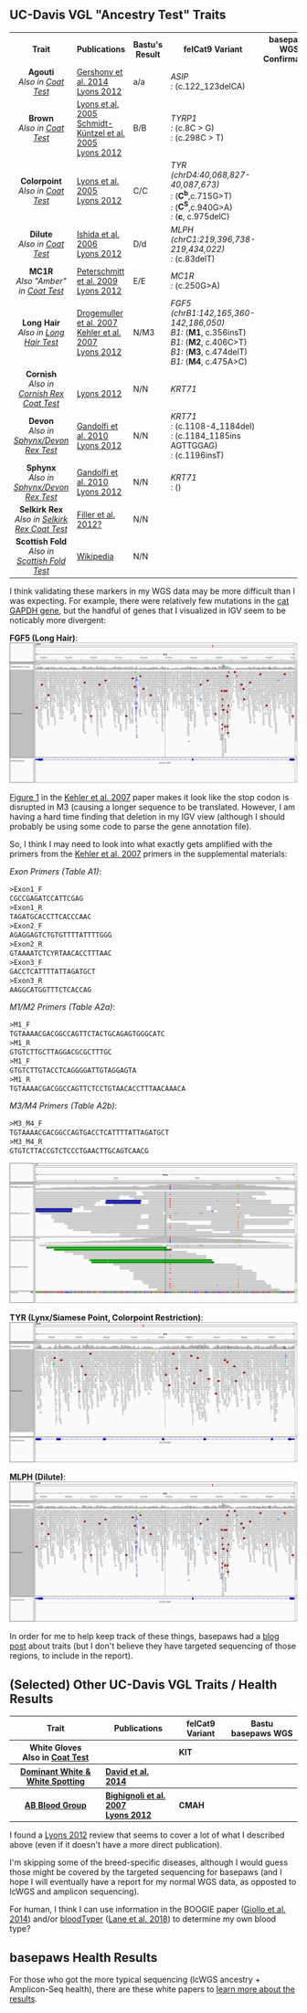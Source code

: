 UC-Davis VGL "Ancestry Test" Traits
-----------------

<table>
  <tbody>
    <tr>
      <th align="center">Trait</th>
      <th align="center">Publications</th>
      <th align="center">Bastu's Result</th>
	  <th align="center">felCat9 Variant</th>
	  <th align="center">basepaws WGS Confirmation</th>
    </tr>
    <tr>
	    <td align="center"><b>Agouti</b><br><i>Also in <a href="https://www.vgl.ucdavis.edu/services/coatcolorcat.php">Coat Test</a></i></td>
      <td align="left"><a href="https://www.ncbi.nlm.nih.gov/pubmed/25143047">Gershony et al. 2014</a><br><a href="https://www.ncbi.nlm.nih.gov/pmc/articles/PMC3541004/">Lyons 2012</a></td>
      <td align="left">a/a</td>
	  <td align="left"><i>ASIP</i><br><i>: </i>(c.122_123delCA)</td>
	  <td align="left"></td>
    </tr>
    <tr>
	    <td align="center"><b>Brown</b><br><i>Also in <a href="https://www.vgl.ucdavis.edu/services/coatcolorcat.php">Coat Test</a></i></td>
      <td align="left"><a href="https://www.ncbi.nlm.nih.gov/pubmed/16104383">Lyons et al. 2005</a><br><a href="https://www.ncbi.nlm.nih.gov/pubmed/15858157">Schmidt-Küntzel et al. 2005</a><br><a href="https://www.ncbi.nlm.nih.gov/pmc/articles/PMC3541004/">Lyons 2012</a></td>
      <td align="left">B/B</td>
	  <td align="left"><i>TYRP1</i><br><i>: </i>(c.8C > G)<br><i>: </i>(c.298C > T)</td>
	  <td align="left"></td>
    </tr>
    <tr>
	    <td align="center"><b>Colorpoint</b><br><i>Also in <a href="https://www.vgl.ucdavis.edu/services/coatcolorcat.php">Coat Test</a></i></td>
      <td align="left"><a href="https://www.ncbi.nlm.nih.gov/pubmed/15771720">Lyons et al. 2005</a><br><a href="https://www.ncbi.nlm.nih.gov/pmc/articles/PMC3541004/">Lyons 2012</a></td>
      <td align="left">C/C</td>
	<td align="left"><i>TYR (chrD4:40,068,827-40,087,673)</i><br><i>: </i>(<b>C<sup>b</sup></b>,c.715G>T)<br><i>: </i>(<b>C<sup>S</sup></b>,c.940G>A)<br><i>: </i>(<b>c</b>, c.975delC)</td>
      <td align="left"></td>
    </tr>
    <tr>
	    <td align="center"><b>Dilute</b><br><i>Also in <a href="https://www.vgl.ucdavis.edu/services/coatcolorcat.php">Coat Test</a></i></td>
      <td align="left"><a href="https://www.ncbi.nlm.nih.gov/pubmed/16860533">Ishida et al. 2006</a><br><a href="https://www.ncbi.nlm.nih.gov/pmc/articles/PMC3541004/">Lyons 2012</a></td>
      <td align="left">D/d</td>
	  <td align="left"><i>MLPH (chrC1:219,396,738-219,434,022)</i><br><i>: </i>(c.83delT)</td>
	  <td align="left"></td>
    </tr>
    <tr>
	    <td align="center"><b>MC1R</b><br><i>Also "Amber" in <a href="https://www.vgl.ucdavis.edu/services/coatcolorcat.php">Coat Test</a></i></td>
      <td align="left"><a href="https://www.ncbi.nlm.nih.gov/pubmed/19422360">Peterschmitt et al. 2009</a><br><a href="https://www.ncbi.nlm.nih.gov/pmc/articles/PMC3541004/">Lyons 2012</a></td>
      <td align="left">E/E</td>
	  <td align="left"><i>MC1R</i><br><i>: </i>(c.250G>A)</td>
	  <td align="left"></td>
    </tr>
    <tr>
	    <td align="center"><b>Long Hair</b><br><i>Also in <a href="https://www.vgl.ucdavis.edu/services/cat/CatLongHair.php">Long Hair Test</a></i></td>
      <td align="left"><a href="https://www.ncbi.nlm.nih.gov/pubmed/17433015">Drogemuller et al. 2007</a><br><a href="https://www.ncbi.nlm.nih.gov/pubmed/17767004">Kehler et al. 2007</a><br><a href="https://www.ncbi.nlm.nih.gov/pmc/articles/PMC3541004/">Lyons 2012</a></td>
      <td align="left">N/M3</td>
	  <td align="left"><i>FGF5 (chrB1:142,165,360-142,186,050)</i><br><i>B1: </i>(<b>M1</b>, c.356insT)<br><i>B1: </i>(<b>M2</b>, c.406C>T)<br><i>B1: </i>(<b>M3</b>, c.474delT)<br><i>B1: </i>(<b>M4</b>, c.475A>C)</td>
	  <td align="left"></td>
    </tr>
    <tr>
	    <td align="center"><b>Cornish</b><br><i>Also in <a href="https://www.vgl.ucdavis.edu/services/cat/CornishRex.php">Cornish Rex Coat Test</a></i></td>
      <td align="left"><br><a href="https://www.ncbi.nlm.nih.gov/pmc/articles/PMC3541004/">Lyons 2012</a></td>
      <td align="left">N/N</td>
      <td align="left"><i>KRT71</i></td>
      <td align="left"></td>
    </tr>
    <tr>
	    <td align="center"><b>Devon</b><br><i>Also in <a href="https://www.vgl.ucdavis.edu/services/cat/SphynxDevonRexCoat.php">Sphynx/Devon Rex Test</a></i></td>
      <td align="left"><a href="https://www.ncbi.nlm.nih.gov/pubmed/20953787">Gandolfi et al. 2010</a><br><a href="https://www.ncbi.nlm.nih.gov/pmc/articles/PMC3541004/">Lyons 2012</a></td>
      <td align="left">N/N</td>
	  <td align="left"><i>KRT71</i><br><i>: </i>(c.1108-4_1184del)<br><i>: </i>(c.1184_1185ins AGTTGGAG)<br><i>: </i>(c.1196insT)</td>
	  <td align="left"></td>
    </tr>
    <tr>
	    <td align="center"><b>Sphynx</b><br><i>Also in <a href="https://www.vgl.ucdavis.edu/services/cat/SphynxDevonRexCoat.php">Sphynx/Devon Rex Test</a></i></td>
      <td align="left"><a href="https://www.ncbi.nlm.nih.gov/pubmed/20953787">Gandolfi et al. 2010</a><br><a href="https://www.ncbi.nlm.nih.gov/pmc/articles/PMC3541004/">Lyons 2012</a></td>
      <td align="left">N/N</td>
	  <td align="left"><i>KRT71</i><br><i>: </i>()</td>
	  <td align="left"></td>
    </tr>
    <tr>
	    <td align="center"><b>Selkirk Rex</b><br><i>Also in <a href="https://www.vgl.ucdavis.edu/services/cat/SelkirkRex.php">Selkirk Rex Coat Test</a></i></td>
      <td align="left"><a href="https://www.ncbi.nlm.nih.gov/pmc/articles/PMC3695623/">Filler et al. 2012?</a></td>
      <td align="left">N/N</td>
	  <td align="left"></td>
	  <td align="left"></td>
    </tr>
    <tr>
	    <td align="center"><b>Scottish Fold</b><br><i>Also in <a href="https://www.vgl.ucdavis.edu/services/ScottishFold.php">Scottish Fold Test</a></i></td>
      <td align="left"><a href="https://en.wikipedia.org/wiki/Scottish_Fold">Wikipedia</a></td>
      <td align="left">N/N</td>
	  <td align="left"></td>
	  <td align="left"></td>
    </tr>
</tbody>
</table>

I think validating these markers in my WGS data may be more difficult than I was expecting.  For example, there were relatively few mutations in the [cat GAPDH gene](https://github.com/cwarden45/Bastu_Cat_Genome/blob/master/Basepaws_Notes/IGV_BWA-MEM_Realign_Coverage_GAPDH.PNG), but the handful of genes that I visualized in IGV seem to be noticably more divergent:

**FGF5 (Long Hair)**:
![BWA-MEM re-aligned FGF5 coverage](FGF5_LongHair.png "coverage in cat FGF5 gene")

[Figure 1](https://www.ncbi.nlm.nih.gov/pmc/articles/PMC3756544/figure/F1/) in the [Kehler et al. 2007](https://www.ncbi.nlm.nih.gov/pubmed/17767004) paper makes it look like the stop codon is disrupted in M3 (causing a longer sequence to be translated.  However, I am having a hard time finding that deletion in my IGV view (although I should probably be using some code to parse the gene annotation file).

So, I think I may need to look into what exactly gets amplified with the primers from the [Kehler et al. 2007](https://www.ncbi.nlm.nih.gov/pubmed/17767004) primers in the supplemental materials:

*Exon Primers (Table A1)*:

```
>Exon1_F
CGCCGAGATCCATTCGAG
>Exon1_R
TAGATGCACCTTCACCCAAC
>Exon2_F
AGAGGAGTCTGTGTTTTATTTTGGG
>Exon2_R
GTAAAATCTCYRTAACACCTTTAAC
>Exon3_F
GACCTCATTTTATTAGATGCT
>Exon3_R
AAGGCATGGTTTCTCACCAG
```

*M1/M2 Primers (Table A2a)*:
```
>M1_F
TGTAAAACGACGGCCAGTTCTACTGCAGAGTGGGCATC
>M1_R
GTGTCTTGCTTAGGACGCGCTTTGC
>M1_F
GTGTCTTGTACCTCAGGGGATTGTAGGAGTA
>M1_R
TGTAAAACGACGGCCAGTTCTCCTGTAACACCTTTAACAAACA
```

*M3/M4 Primers (Table A2b)*:

```
>M3_M4_F
TGTAAAACGACGGCCAGTGACCTCATTTTATTAGATGCT
>M3_M4_R
GTGTCTTACCGTCTCCCTGAACTTGCAGTCAACG
```

![Separate FGF5 Exon Alignment](Exon3_2alignments.png "Separate FGF5 Exon Alignment")

**TYR (Lynx/Siamese Point, Colorpoint Restriction)**:
![BWA-MEM re-aligned TYR coverage](TYR_Colorpoint.png "coverage in cat TYR gene")

**MLPH (Dilute)**:
![BWA-MEM re-aligned MLPH coverage](FGF5_LongHair.png "coverage in cat MLPH gene")

In order for me to help keep track of these things, basepaws had a [blog post](https://www.basepaws.com/blog/cat-coat-genetics/) about traits (but I don't believe they have targeted sequencing of those regions, to include in the report).

(Selected) Other UC-Davis VGL Traits / Health Results
-----------------

<table>
  <tbody>
    <tr>
	<th align="center">Trait</th>
	<th align="center">Publications</th>
	<th align="center">felCat9 Variant</th>
	<th align="center">Bastu basepaws WGS</th>
    </tr>
    <tr>
	<th align="center">White Gloves<br>Also in <a href="https://www.vgl.ucdavis.edu/services/coatcolorcat.php">Coat Test</a></th>
	<th align="left"></th>
	<th align="left">KIT</th>
	<th align="left"></th>
    </tr>
    <tr>
	 <th align="center"><a href="https://www.vgl.ucdavis.edu/services/cat/DominantWhite.php">Dominant White & White Spotting</a></th>
	<th align="left"><a href="https://www.ncbi.nlm.nih.gov/pubmed/25085922">David et al. 2014</a></th>
	<th align="left"></th>
	<th align="left"></th>
    </tr>
    <tr>
	<th align="center"><a href="https://www.vgl.ucdavis.edu/services/abblood.php">AB Blood Group</a></th>
	<th align="left"><a href="https://bmcgenet.biomedcentral.com/articles/10.1186/1471-2156-8-27">Bighignoli et al. 2007</a><br><a href="https://www.ncbi.nlm.nih.gov/pmc/articles/PMC3541004/">Lyons 2012</a></th>
	<th align="left">CMAH</th>
	<th align="left"></th>
    </tr>
</tbody>
</table>

I found a [Lyons 2012](https://www.ncbi.nlm.nih.gov/pmc/articles/PMC3541004/) review that seems to cover a lot of what I described above (even if it doesn't have a more direct publication).

I'm skipping some of the breed-specific diseases, although I would guess those might be covered by the targeted sequencing for basepaws (and I hope I will eventually have a report for my normal WGS data, as opposted to lcWGS and amplicon sequencing).

For human, I think I can use information in the BOOGIE paper ([Giollo et al. 2014](https://journals.plos.org/plosone/article?id=10.1371/journal.pone.0124579)) and/or [bloodTyper](https://bitbucket.org/lucare/bloodtyper/src/master/) ([Lane et al. 2018](https://www.ncbi.nlm.nih.gov/pubmed/29780001)) to determine my own blood type?

basepaws Health Results
-----------------

For those who got the more typical sequencing (lcWGS ancestry + Amplicon-Seq health), there are these white papers to [learn more about the results](https://www.basepaws.com/wp-content/uploads/2019/09/Feline-Health-Markers.pdf).
